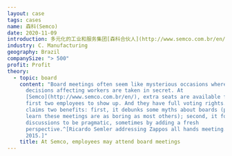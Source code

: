 ```yaml
---
layout: case
tags: cases
name: 森科(Semco)
date: 2020-11-09
introduction: 多元化的工业和服务集团[森科合伙人](http://www.semco.com.br/en/about-us/)是森科集团的后身。森科集团是一家离心机制造商，由安东尼奥·柯特·塞姆勒创建于20世纪50年代。20世纪80年代，安东尼奥的儿子里卡多·塞姆勒接管了这家公司，实现了管理实践的现代化，并通过大力进军服务业，扩大了公司的业务范围，目前业务包括环境咨询、设施管理、房地产经纪和库存支持。
industry: C. Manufacturing
geography: Brazil
companySize: "> 500"
profit: Profit
theory:
  - topic: board
    content: "Board meetings often seem like mysterious occasions where big
      decisions affecting workers are taken in secret. At
      [Semco](http://www.semco.com.br/en/), extra seats are available for the
      first two employees to show up. And they have full voting rights. Semco
      claims two benefits: first, it debunks some myths about boards (people
      learn these meetings are as boring as most others); second, it forces
      discussions to be pragmatic, sometimes by adding a fresh
      perspective.^[Ricardo Semler addressing Zappos all hands meeting. May
      2015.]"
    title: At Semco, employees may attend board meetings
---
```

